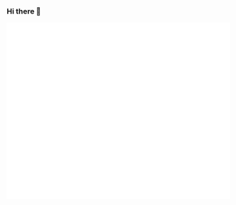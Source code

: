### Hi there 👋

![Metrics](https://github.com/christinloehner/christinloehner/blob/main/github-metrics.svg)
